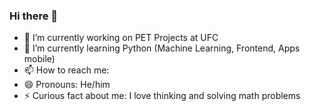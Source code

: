 ### Hi there 👋

- 🔭 I’m currently working on PET Projects at UFC
- 🌱 I’m currently learning Python (Machine Learning, Frontend, Apps mobile) 
- 📫 How to reach me:
- 😄 Pronouns: He/him
- ⚡ Curious fact about me: I love thinking and solving math problems
